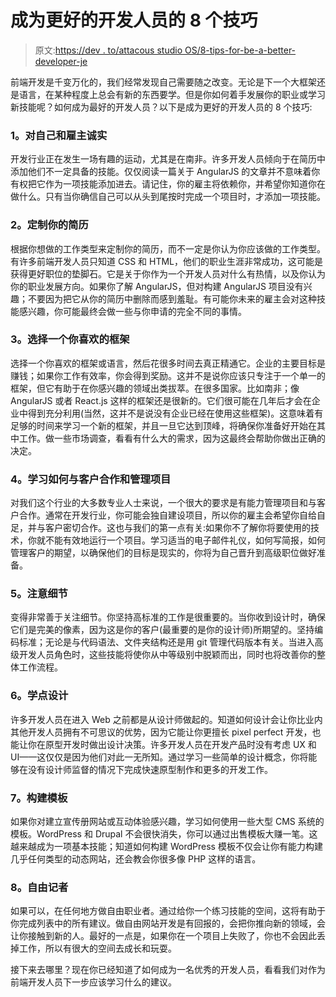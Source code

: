 # 成为更好的开发人员的 8 个技巧

> 原文:[https://dev . to/attacous studio OS/8-tips-for-be-a-better-developer-je](https://dev.to/assaultoustudios/8-tips-for-being-a-better-developer-je)

前端开发是千变万化的，我们经常发现自己需要随之改变。无论是下一个大框架还是语言，在某种程度上总会有新的东西要学。但是你如何着手发展你的职业或学习新技能呢？如何成为最好的开发人员？以下是成为更好的开发人员的 8 个技巧:

### [](#1-be-honest-with-yourself-and-employers)1。对自己和雇主诚实

开发行业正在发生一场有趣的运动，尤其是在南非。许多开发人员倾向于在简历中添加他们不一定具备的技能。仅仅阅读一篇关于 AngularJS 的文章并不意味着你有权把它作为一项技能添加进去。请记住，你的雇主将依赖你，并希望你知道你在做什么。只有当你确信自己可以从头到尾按时完成一个项目时，才添加一项技能。

### [](#2-tailor-your-cv)2。定制你的简历

根据你想做的工作类型来定制你的简历，而不一定是你认为你应该做的工作类型。有许多前端开发人员只知道 CSS 和 HTML，他们的职业生涯非常成功，这可能是获得更好职位的垫脚石。它是关于你作为一个开发人员对什么有热情，以及你认为你的职业发展方向。如果你了解 AngularJS，但对构建 AngularJS 项目没有兴趣；不要因为把它从你的简历中删除而感到羞耻。有可能你未来的雇主会对这种技能感兴趣，你可能最终会做一些与你申请的完全不同的事情。

### [](#3-pick-a-framework-you-like)3。选择一个你喜欢的框架

选择一个你喜欢的框架或语言，然后花很多时间去真正精通它。企业的主要目标是赚钱；如果你工作有效率，你会得到奖励。这并不是说你应该只专注于一个单一的框架，但它有助于在你感兴趣的领域出类拔萃。在很多国家。比如南非；像 AngularJS 或者 React.js 这样的框架还是很新的。它们很可能在几年后才会在企业中得到充分利用(当然，这并不是说没有企业已经在使用这些框架)。这意味着有足够的时间来学习一个新的框架，并且一旦它达到顶峰，将确保你准备好开始在其中工作。做一些市场调查，看看有什么大的需求，因为这最终会帮助你做出正确的决定。

### [](#4-learn-how-to-work-with-clients-and-manage-projects)4。学习如何与客户合作和管理项目

对我们这个行业的大多数专业人士来说，一个很大的要求是有能力管理项目和与客户合作。通常在开发行业，你可能会独自建设项目，所以你的雇主会希望你自给自足，并与客户密切合作。这也与我们的第一点有关:如果你不了解你将要使用的技术，你就不能有效地运行一个项目。学习适当的电子邮件礼仪，如何写简报，如何管理客户的期望，以确保他们的目标是现实的，你将为自己晋升到高级职位做好准备。

### [](#5-pay-attention-to-detail)5。注意细节

变得非常善于关注细节。你坚持高标准的工作是很重要的。当你收到设计时，确保它们是完美的像素，因为这是你的客户(最重要的是你的设计师)所期望的。坚持编码标准；无论是与代码语法、文件夹结构还是用 git 管理代码版本有关。当进入高级开发人员角色时，这些技能将使你从中等级别中脱颖而出，同时也将改善你的整体工作流程。

### [](#6-learn-some-design)6。学点设计

许多开发人员在进入 Web 之前都是从设计师做起的。知道如何设计会让你比业内其他开发人员拥有不可思议的优势，因为它能让你更擅长 pixel perfect 开发，也能让你在原型开发时做出设计决策。许多开发人员在开发产品时没有考虑 UX 和 UI——这仅仅是因为他们对此一无所知。通过学习一些简单的设计概念，你将能够在没有设计师监督的情况下完成快速原型制作和更多的开发工作。

### [](#7-build-templates)7。构建模板

如果你对建立宣传册网站或互动体验感兴趣，学习如何使用一些大型 CMS 系统的模板。WordPress 和 Drupal 不会很快消失，你可以通过出售模板大赚一笔。这越来越成为一项基本技能；知道如何构建 WordPress 模板不仅会让你有能力构建几乎任何类型的动态网站，还会教会你很多像 PHP 这样的语言。

### [](#8-freelance)8。自由记者

如果可以，在任何地方做自由职业者。通过给你一个练习技能的空间，这将有助于你完成列表中的所有建议。做自由网站开发是有回报的，会把你推向新的领域，会让你接触到新的人。最好的一点是，如果你在一个项目上失败了，你也不会因此丢掉工作，所以有很大的空间去成长和玩耍。

接下来去哪里？现在你已经知道了如何成为一名优秀的开发人员，看看我们对作为前端开发人员下一步应该学习什么的建议。